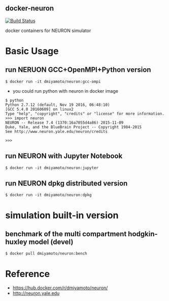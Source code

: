 docker-neuron
---

[![Build Status](https://travis-ci.org/DaisukeMiyamoto/docker-neuron.svg?branch=master)](https://travis-ci.org/DaisukeMiyamoto/docker-neuron)

docker containers for NEURON simulator

# Basic Usage

## run NERUON GCC+OpenMPI+Python version

```
$ docker run -it dmiyamoto/neuron:gcc-ompi
```


- you could run python with neuron in docker image

```
$ python
Python 2.7.12 (default, Nov 19 2016, 06:48:10)
[GCC 5.4.0 20160609] on linux2
Type "help", "copyright", "credits" or "license" for more information.
>>> import neuron
NEURON -- Release 7.4 (1370:16a7055d4a86) 2015-11-09
Duke, Yale, and the BlueBrain Project -- Copyright 1984-2015
See http://www.neuron.yale.edu/neuron/credits

>>>
```

## run NEURON with Jupyter Notebook

```
$ docker run -it dmiyamoto/neuron:jupyter
```



## run NEURON dpkg distributed version

```
$ docker run -it dmiyamoto/neuron:dpkg
```

# simulation built-in version
## benchmark of the multi compartment hodgkin-huxley model (devel)

```
$ docker pull dmiyamoto/neuron:bench
```


# Reference
- https://hub.docker.com/r/dmiyamoto/neuron/
- http://neuron.yale.edu

